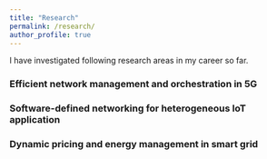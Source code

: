 ```yaml
---
title: "Research"
permalink: /research/
author_profile: true
---
```


I have investigated following research areas in my career so far.


<h3>Efficient network management and orchestration in 5G</h3>

<h3>Software-defined networking for heterogeneous IoT application</h3>

<h3>Dynamic pricing and energy management in smart grid</h3>





